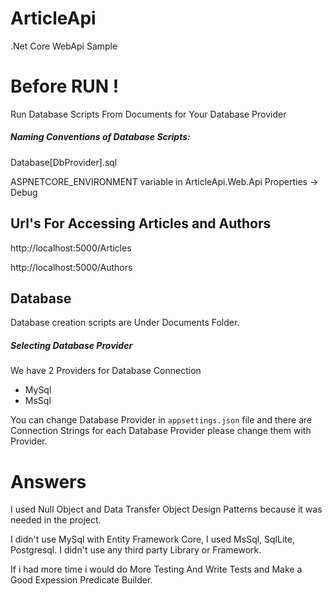 # ArticleApi
.Net Core WebApi Sample

# Before RUN ! 
Run Database Scripts From Documents for Your Database Provider

##### Naming Conventions of Database Scripts:
Database[DbProvider].sql

ASPNETCORE_ENVIRONMENT variable in ArticleApi.Web.Api Properties -> Debug


## Url's For Accessing Articles and Authors
http://localhost:5000/Articles

http://localhost:5000/Authors

## Database
Database creation scripts are Under Documents Folder.

##### Selecting Database Provider
We have 2 Providers for Database Connection
- MySql
- MsSql

You can change Database Provider in ```appsettings.json``` file and there are Connection Strings for each Database Provider please change them with Provider.

# Answers

I used Null Object and Data Transfer Object Design Patterns because it was needed in the project.

I didn't use MySql with Entity Framework Core, I used MsSql, SqlLite, Postgresql. I didn't use any third party Library or Framework.

If i had more time i would do More Testing And Write Tests and Make a Good Expession Predicate Builder.
 